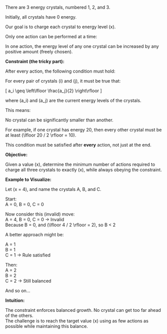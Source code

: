 There are 3 energy crystals, numbered 1, 2, and 3.

Initially, all crystals have 0 energy.

Our goal is to charge each crystal to energy level \(x\).

Only one action can be performed at a time:

In one action, the energy level of any one crystal can be increased by any positive amount (freely chosen).

**Constraint (the tricky part):**

After every action, the following condition must hold:

For every pair of crystals \(i\) and \(j\), it must be true that:

\[
a_i \geq \left\lfloor \frac{a_j}{2} \right\rfloor
\]

where \(a_i\) and \(a_j\) are the current energy levels of the crystals.

This means:

No crystal can be significantly smaller than another.

For example, if one crystal has energy 20, then every other crystal must be at least \(\lfloor 20 / 2 \rfloor = 10\).

This condition must be satisfied after **every** action, not just at the end.

**Objective:**

Given a value \(x\), determine the minimum number of actions required to charge all three crystals to exactly \(x\), while always obeying the constraint.

**Example to Visualize:**

Let \(x = 4\), and name the crystals A, B, and C.

Start:  
A = 0, B = 0, C = 0

Now consider this (invalid) move:  
A = 4, B = 0, C = 0 → Invalid  
Because B = 0, and \(\lfloor 4 / 2 \rfloor = 2\), so B < 2

A better approach might be:

A = 1  
B = 1  
C = 1 → Rule satisfied

Then:  
A = 2  
B = 2  
C = 2 → Still balanced

And so on...

**Intuition:**

The constraint enforces balanced growth. No crystal can get too far ahead of the others.  
The challenge is to reach the target value \(x\) using as few actions as possible while maintaining this balance.
